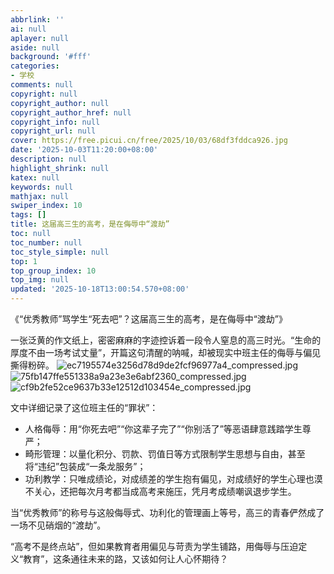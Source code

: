 ```yaml
---
abbrlink: ''
ai: null
aplayer: null
aside: null
background: '#fff'
categories:
- 学校
comments: null
copyright: null
copyright_author: null
copyright_author_href: null
copyright_info: null
copyright_url: null
cover: https://free.picui.cn/free/2025/10/03/68df3fddca926.jpg
date: '2025-10-03T11:20:00+08:00'
description: null
highlight_shrink: null
katex: null
keywords: null
mathjax: null
swiper_index: 10
tags: []
title: 这届高三生的高考，是在侮辱中“渡劫”
toc: null
toc_number: null
toc_style_simple: null
top: 1
top_group_index: 10
top_img: null
updated: '2025-10-18T13:00:54.570+08:00'
---
```

《“优秀教师”骂学生“死去吧”？这届高三生的高考，是在侮辱中“渡劫”》

一张泛黄的作文纸上，密密麻麻的字迹控诉着一段令人窒息的高三时光。“生命的厚度不由一场考试丈量”，开篇这句清醒的呐喊，却被现实中班主任的侮辱与偏见撕得粉碎。
![ec7195574e3256d78d9de2fcf96977a4_compressed.jpg](https://free.picui.cn/free/2025/10/03/68df3fded8209.jpg)
![75fb147ffe551338a9a23e3e6abf2360_compressed.jpg](https://free.picui.cn/free/2025/10/03/68df3fdea455f.jpg)
![cf9b2fe52ce9637b33e12512d103454e_compressed.jpg](https://free.picui.cn/free/2025/10/03/68df3fddca926.jpg)

文中详细记录了这位班主任的“罪状”：

- 人格侮辱：用“你死去吧”“你这辈子完了”“你别活了”等恶语肆意践踏学生尊严；
- 畸形管理：以量化积分、罚款、罚值日等方式限制学生思想与自由，甚至将“违纪”包装成“一条龙服务”；
- 功利教学：只唯成绩论，对成绩差的学生抱有偏见，对成绩好的学生心理也漠不关心，还把每次月考都当成高考来施压，凭月考成绩嘲讽退步学生。

当“优秀教师”的称号与这般侮辱式、功利化的管理画上等号，高三的青春俨然成了一场不见硝烟的“渡劫”。

“高考不是终点站”，但如果教育者用偏见与苛责为学生铺路，用侮辱与压迫定义“教育”，这条通往未来的路，又该如何让人心怀期待？
